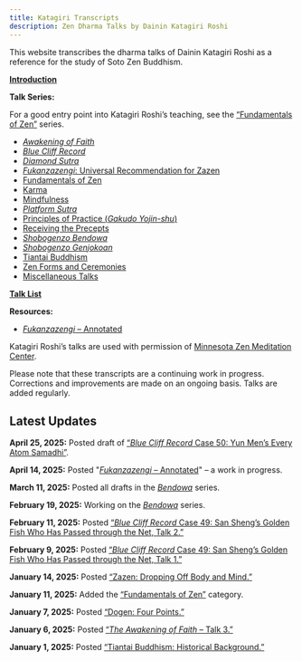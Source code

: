 ```yaml
---
title: Katagiri Transcripts
description: Zen Dharma Talks by Dainin Katagiri Roshi
---
```


This website transcribes the dharma talks of Dainin Katagiri Roshi as a reference for the study of Soto Zen Buddhism.

 [**Introduction**](about)

**Talk Series:**

For a good entry point into Katagiri Roshi’s teaching, see the [“Fundamentals of Zen”](fundamentals) series.

- [*Awakening of Faith*](awakening-of-faith)
- [*Blue Cliff Record*](blue-cliff-record)
- [*Diamond Sutra*](diamond-sutra)
- [*Fukanzazengi*: Universal Recommendation for Zazen](fukanzazengi)
- [Fundamentals of Zen](fundamentals)
- [Karma](karma)
- [Mindfulness](mindfulness)
- [*Platform Sutra*](platform-sutra)
- [Principles of Practice (*Gakudo Yojin-shu*)](principles-of-practice)
- [Receiving the Precepts](precepts)
- [*Shobogenzo Bendowa*](bendowa)
- [*Shobogenzo Genjokoan*](genjokoan)
- [Tiantai Buddhism](tiantai-buddhism)
- [Zen Forms and Ceremonies](zen-forms)
- [Miscellaneous Talks](miscellaneous)

[**Talk List**](list)

**Resources:**

- [*Fukanzazengi* – Annotated](fukanzazengi-annotated)

Katagiri Roshi’s talks are used with permission of [Minnesota Zen Meditation Center](https://www.mnzencenter.org/katagiri-project.html).

Please note that these transcripts are a continuing work in progress. Corrections and improvements are made on an ongoing basis. Talks are added regularly. 

## Latest Updates

**April 25, 2025:** Posted draft of [“*Blue Cliff Record* Case 50: Yun Men’s Every Atom Samadhi”](1984-01-04-Blue-Cliff-Record-Case-50).

**April 14, 2025:** Posted "[*Fukanzazengi* – Annotated](fukanzazengi-annotated)" – a work in progress.

**March 11, 2025:** Posted all drafts in the [*Bendowa*](bendowa) series.

**February 19, 2025:** Working on the [*Bendowa*](bendowa) series.

**February 11, 2025:** Posted [“*Blue Cliff Record* Case 49: San Sheng’s Golden Fish Who Has Passed through the Net, Talk 2.”](1983-12-28-Blue-Cliff-Record-Case-49-Talk-2)

**February 9, 2025:** Posted [“*Blue Cliff Record* Case 49: San Sheng’s Golden Fish Who Has Passed through the Net, Talk 1.”](1983-12-21-Blue-Cliff-Record-Case-49-Talk-1)

**January 14, 2025:** Posted [“Zazen: Dropping Off Body and Mind.”](1987-01-24-Zazen-Dropping-Off-Body-and-Mind)

**January 11, 2025:** Added the [“Fundamentals of Zen”](fundamentals) category.

**January 7, 2025:** Posted [“Dogen: Four Points.”](1987-01-10-Dogen-Four-Points)

**January 6, 2025:** Posted [“*The Awakening of Faith* – Talk 3.”](1984-04-06-Awakening-of-Faith-Talk-3)

**January 1, 2025:** Posted [“Tiantai Buddhism: Historical Background.”](1986-10-31-Tiantai-Buddhism-Talk-1)
